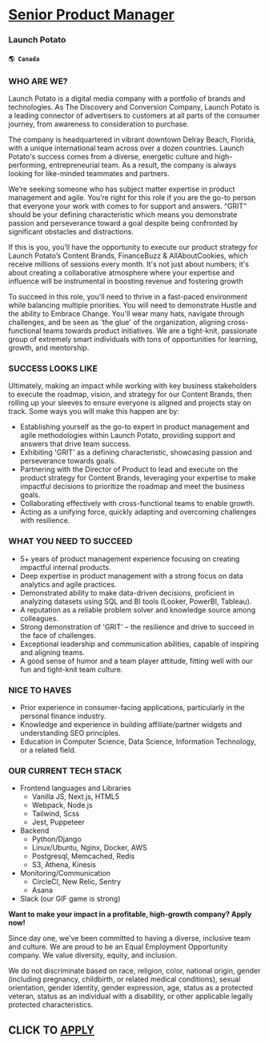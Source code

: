 # [Senior Product Manager](https://www.remotewlb.com/apply/senior-product-manager-76388)  
### Launch Potato  
#### `🌎 Canada`  

### WHO ARE WE?

Launch Potato is a digital media company with a portfolio of brands and technologies. As The Discovery and Conversion Company, Launch Potato is a leading connector of advertisers to customers at all parts of the consumer journey, from awareness to consideration to purchase.

The company is headquartered in vibrant downtown Delray Beach, Florida, with a unique international team across over a dozen countries. Launch Potato's success comes from a diverse, energetic culture and high-performing, entrepreneurial team. As a result, the company is always looking for like-minded teammates and partners.

We’re seeking someone who has subject matter expertise in product management and agile. You’re right for this role if you are the go-to person that everyone your work with comes to for support and answers. “GRIT” should be your defining characteristic which means you demonstrate passion and perseverance toward a goal despite being confronted by significant obstacles and distractions.

If this is you, you’ll have the opportunity to execute our product strategy for Launch Potato’s Content Brands, FinanceBuzz & AllAboutCookies, which receive millions of sessions every month. It's not just about numbers; it's about creating a collaborative atmosphere where your expertise and influence will be instrumental in boosting revenue and fostering growth

To succeed in this role, you'll need to thrive in a fast-paced environment while balancing multiple priorities. You will need to demonstrate Hustle and the ability to Embrace Change. You'll wear many hats, navigate through challenges, and be seen as 'the glue' of the organization, aligning cross-functional teams towards product initiatives. We are a tight-knit, passionate group of extremely smart individuals with tons of opportunities for learning, growth, and mentorship.

### SUCCESS LOOKS LIKE

Ultimately, making an impact while working with key business stakeholders to execute the roadmap, vision, and strategy for our Content Brands, then rolling up your sleeves to ensure everyone is aligned and projects stay on track. Some ways you will make this happen are by:

  * Establishing yourself as the go-to expert in product management and agile methodologies within Launch Potato, providing support and answers that drive team success.
  * Exhibiting 'GRIT' as a defining characteristic, showcasing passion and perseverance towards goals.
  * Partnering with the Director of Product to lead and execute on the product strategy for Content Brands, leveraging your expertise to make impactful decisions to prioritize the roadmap and meet the business goals.
  * Collaborating effectively with cross-functional teams to enable growth.
  * Acting as a unifying force, quickly adapting and overcoming challenges with resilience.

### WHAT YOU NEED TO SUCCEED

  * 5+ years of product management experience focusing on creating impactful internal products.
  * Deep expertise in product management with a strong focus on data analytics and agile practices.
  * Demonstrated ability to make data-driven decisions, proficient in analyzing datasets using SQL and BI tools (Looker, PowerBI, Tableau).
  * A reputation as a reliable problem solver and knowledge source among colleagues.
  * Strong demonstration of 'GRIT' – the resilience and drive to succeed in the face of challenges.
  * Exceptional leadership and communication abilities, capable of inspiring and aligning teams.
  * A good sense of humor and a team player attitude, fitting well with our fun and tight-knit team culture.

### NICE TO HAVES

  * Prior experience in consumer-facing applications, particularly in the personal finance industry.
  * Knowledge and experience in building affiliate/partner widgets and understanding SEO principles.
  * Education in Computer Science, Data Science, Information Technology, or a related field.

### OUR CURRENT TECH STACK

  * Frontend languages and Libraries
    * Vanilla JS, Next.js, HTML5
    * Webpack, Node.js
    * Tailwind, Scss
    * Jest, Puppeteer
  * Backend
    * Python/Django
    * Linux/Ubuntu, Nginx, Docker, AWS
    * Postgresql, Memcached, Redis
    * S3, Athena, Kinesis
  * Monitoring/Communication
    * CircleCI, New Relic, Sentry
    * Asana
  * Slack (our GIF game is strong)

 **Want to make your impact in a profitable, high-growth company? Apply now!**

Since day one, we've been committed to having a diverse, inclusive team and culture. We are proud to be an Equal Employment Opportunity company. We value diversity, equity, and inclusion.

We do not discriminate based on race, religion, color, national origin, gender (including pregnancy, childbirth, or related medical conditions), sexual orientation, gender identity, gender expression, age, status as a protected veteran, status as an individual with a disability, or other applicable legally protected characteristics.

  
## CLICK TO [APPLY](https://www.remotewlb.com/apply/senior-product-manager-76388)

